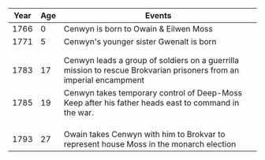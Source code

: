 | Year | Age | Events |
| ---- | ---- | ---- |
| 1766 | 0 | Cenwyn is born to Owain & Eilwen Moss |
| 1771 | 5 | Cenwyn's younger sister Gwenalt is born |
|  |  |  |
|  |  |  |
| 1783 | 17 | Cenwyn leads a group of soldiers on a guerrilla mission to rescue Brokvarian prisoners from an imperial encampment |
| 1785 | 19 | Cenwyn takes temporary control of Deep-Moss Keep after his father heads east to command in the war. |
|  |  |  |
|  |  |  |
|  |  |  |
| 1793 | 27 | Owain takes Cenwyn with him to Brokvar to represent house Moss in the monarch election |
